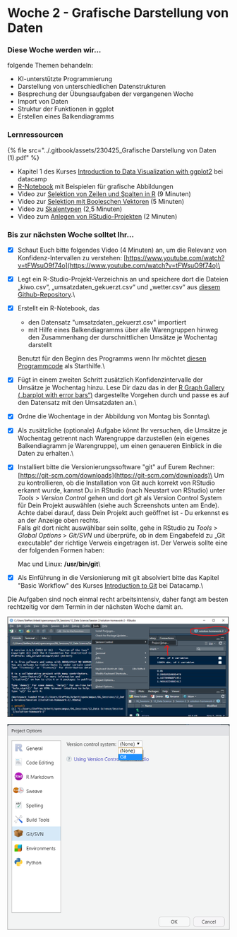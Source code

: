 # Woche 2 - Grafische Darstellung von Daten

### Diese Woche werden wir...

folgende Themen behandeln:

* KI-unterstützte Programmierung
* Darstellung von unterschiedlichen Datenstrukturen&#x20;
* Besprechung der Übungsaufgaben der vergangenen Woche
* Import von Daten
* Struktur der Funktionen in ggplot
* Erstellen eines Balkendiagramms

### Lernressourcen

{% file src="../.gitbook/assets/230425_Grafische Darstellung von Daten (1).pdf" %}

* Kapitel 1 des Kurses [Introduction to Data Visualization with ggplot2](https://campus.datacamp.com/courses/data-visualization-with-ggplot2-1) bei datacamp
* [R-Notebook](https://github.com/opencampus-sh/einfuehrung-in-data-science-und-ml/blob/main/Beispiele%20zu%20Diagrammen%20aus%20Woche%202.Rmd) mit Beispielen für grafische Abbildungen
* Video zur [Selektion von Zeilen und Spalten in R](https://vimeo.com/822158843?share=copy) (9 Minuten)
* Video zur [Selektion mit Booleschen Vektoren](https://vimeo.com/822446585?share=copy) (5 Minuten)
* Video zu [Skalentypen](https://vimeo.com/822451187?share=copy) (2,5 Minuten)
* Video zum [Anlegen von RStudio-Projekten](https://vimeo.com/822451090?share=copy) (2 Minuten)

### Bis zur nächsten Woche solltet Ihr...

* [x] Schaut Euch bitte folgendes Video (4 Minuten) an, um die Relevanz von Konfidenz-Intervallen zu verstehen: [https://www.youtube.com/watch?v=tFWsuO9f74o](https://www.youtube.com/watch?v=tFWsuO9f74o)\

* [x] Legt ein R-Studio-Projekt-Verzeichnis an und speichere dort die Dateien „kiwo.csv“, „umsatzdaten\_gekuerzt.csv“ und „wetter.csv“ aus [diesem Github-Repository](https://github.com/opencampus-sh/einfuehrung-in-data-science-und-ml).\

*   [x] Erstellt ein R-Notebook, das

    * den Datensatz "umsatzdaten\_gekuerzt.csv" importiert
    * mit Hilfe eines Balkendiagramms über alle Warengruppen hinweg den Zusammenhang der durschnittlichen Umsätze je Wochentag darstellt

    Benutzt für den Beginn des Programms wenn Ihr möchtet [diesen Programmcode](https://github.com/opencampus-sh/einfuehrung-in-data-science-und-ml/blob/main/starthilfe.Rmd) als Starthilfe.\

* [x] Fügt in einem zweiten Schritt zusätzlich Konfidenzintervalle der Umsätze je Wochentag hinzu. Lese Dir dazu das in der [R Graph Gallery („barplot with error bars“)](https://www.r-graph-gallery.com/4-barplot-with-error-bar.html) dargestellte Vorgehen durch und passe es auf den Datensatz mit den Umsatzdaten an.\

* [x] Ordne die Wochentage in der Abbildung von Montag bis Sonntag\

* [x] Als zusätzliche (optionale) Aufgabe könnt Ihr versuchen, die Umsätze je Wochentag getrennt nach Warengruppe darzustellen (ein eigenes Balkendiagramm je Warengruppe), um einen genaueren Einblick in die Daten zu erhalten.\

*   [x] Installiert bitte die Versionierungssoftware "git" auf Eurem Rechner: [https://git-scm.com/downloads](https://git-scm.com/downloads)\
    Um zu kontrollieren, ob die Installation von Git auch korrekt von RStudio erkannt wurde, kannst Du in RStudio (nach Neustart von RStudio) unter _Tools_ > _Version Control_ gehen und dort _git_ als Version Control System für Dein Projekt auswählen (siehe auch Screenshots unten am Ende). Achte dabei darauf, dass Dein Projekt auch geöffnet ist - Du erkennst es an der Anzeige oben rechts.\
    Falls _git_ dort nicht auswählbar sein sollte, gehe in RStudio zu _Tools_ > _Global Options_ > _Git/SVN_ und überprüfe, ob in dem Eingabefeld zu „Git executable“ der richtige Verweis eingetragen ist. Der Verweis sollte eine der folgenden Formen haben:

    Mac und Linux: **/usr/bin/git**\

* [x] Als Einführung in die Versionierung mit git absolviert bitte das Kapitel "Basic Workflow" des Kurses [Introduction to Git](https://learn.datacamp.com/courses/introduction-to-git-for-data-science) bei Datacamp.\


Die Aufgaben sind noch einmal recht arbeitsintensiv, daher fangt am besten rechtzeitig vor dem Termin in der nächsten Woche damit an.

![Auswählen der Einstellungen für die Versionierung des aktuellen Projektes](<../.gitbook/assets/Selection of Version Control.png>)

![Auswählen der Software für die Versionierung des aktuellen Projektes](<../.gitbook/assets/grafik (1) (1).png>)
